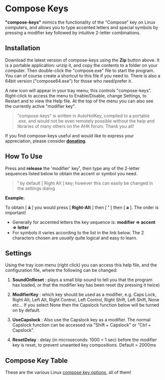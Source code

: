 Compose Keys
============

**"compose-keys"** mimics the functionality of the "Compose" key on Linux computers, and allows you to type accented letters and special symbols by pressing a modifier key followed by intuitive 2-letter combinations.

Installation
------------

Download the latest version of compose-keys using the **Zip** button above.  It is a portable application: unzip it, and copy the contents to a folder on your computer. Then double-click the "compose.exe" file to start the program.  You can of course create a shortcut to this file if you need to.  There is also a 64bit version ("compose64.exe") for those who need/prefer it.

A new icon will appear in your tray menu; this controls "compose-keys".  Right-click to access the menu to Enable/Disable, change Settings, to Restart and to view the Help file.  At the top of the menu you can also see the currently active "modifier key".

> "compose-keys" is written in AutoHotKey, compiled to a portable .exe, and would not be even remotely possible without the help and libraries of many others on the AHK forum.  Thank you all!

If you find compose-keys useful and would like to express your appreciation, please consider [**donating**](https://www.paypal.com/cgi-bin/webscr?cmd=_s-xclick&hosted_button_id=DZGNMG6V478M4).

How To Use
----------

Press and **release** the 'modifier' key¹, then type any of the 2-letter sequences listed below to obtain the accent or symbol you need.

>¹ by default [ Right Alt ] key; however this can easily be changed in the settings dialog

**Example:**

To obtain [ **á** ] you would press [ **Right-Alt** ] then [ **'** ] then [ **a** ].  The order is important!

  - Generally for accented letters the key sequence is: **modifier => accent => letter**
  - For symbols it varies according to the list in the link below.  The 2 characters chosen are *usually* quite logical and easy to learn.

Settings
--------

Using the tray icon menu (right click) you can access this help file, and the configuration file, where the following can be changed:

1. **SoundOnReset** : plays a small blip sound to tell you that the program has loaded, or that the modifier key has been reset (by pressing it twice)

2. **ModifierKey** : which key should be used as a modifier, e.g. Caps Lock, Right Alt, Left Alt, Right Control, Left Control, Right Shift, Left Shift, None etc...  If you select None then the Capslock function below will be turned on by default.

3. **UseCapslock** : Also use the Capslock key as a modifier.  The normal Capslock function can be accessed via "Shift + Capslock" or "Ctrl + Capslock".

4. **ResetDelay** : delay (in microseconds: 1000 = 1 sec) before the modifier key is reset, to prevent unwanted key compositions.  Default = 2000ms

Compose Key Table
-----------------

These are the various Linux [compose key options](https://help.ubuntu.com/community/GtkComposeTable), all of them!
